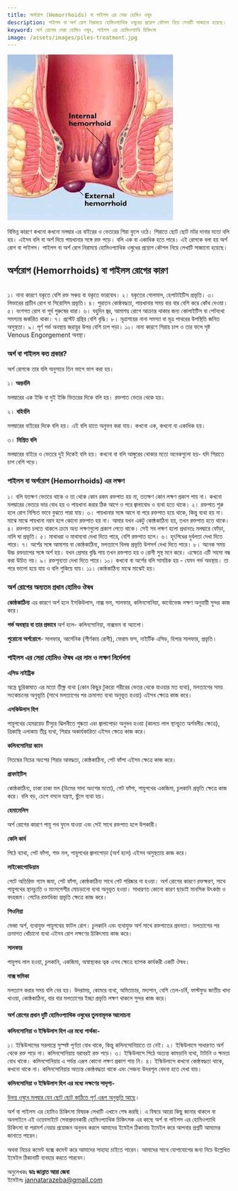 ```yaml
---
title: অর্শরোগ (Hemorrhoids) বা পাইলস এর সেরা হোমিও ওষুধ
description: পাইলস বা অর্শ রোগ নিরাময়ে হোমিওপ্যাথিক ওষুধের প্রয়োগ কৌশল নিয়ে লেখাটি সাজানো হয়েছে।
keyword: অর্শ রোগের সেরা হোমিও ওষুধ, পাইলস এর হোমিওপ্যাথি চিকিৎসা
image: /assets/images/piles-treatment.jpg
---
```

![অর্শ বা পাইলস রোগের সেরা হোমিও ওষুধ](/assets/images/piles-treatment.jpg)

বিভিন্ন কারণে কখনো কখনো মলদ্বার এর বাইরের ও ভেতরের শিরা ফুলে ওঠে। শিরাতে ছোট ছোট মটর দানার মতো বলি হয়। এইসব বলি বা অর্শ দিয়ে পায়খানার সঙ্গে রক্ত পড়ে। বলি এক বা একাধিক হতে পারে। এই রোগকে বলা হয় অর্শ রোগ বা পাইলস। পাইলস বা অর্শ রোগ নিরাময়ে হোমিওপ্যাথিক ওষুধের প্রয়োগ কৌশল নিয়ে লেখাটি সাজানো হয়েছে।

<h2>অর্শরোগ (Hemorrhoids) বা পাইলস রোগের কারণ</h2>
<br>
১। নানা কারণে যকৃতে বেশি রক্ত সঞ্চয় বা যকৃতে ভারবোধ।
২। যকৃতের গোলমাল, হেপাটাইটিস প্রভৃতি।
৩। লিভারের প্রাচীন রোগ বা সিরোসিস প্রভৃতি।
৪। পুরাতন কোষ্ঠবদ্ধতা, পায়খানার সময় বার বার বেশি করে কোঁথ দেওয়া।
৫। বংশগত রোগ বা পূর্ব পুরুষের ধারা।
৬। বহুদিন জ্বর, আমাশয় রোগে আক্রান্ত থাকার জন্য কোলাইটিস বা পেটব্যথা সমস্যায় জর্জরিত থাকা।
৭। প্রস্টেট গ্রন্থির বেশি বৃদ্ধি।
৮। মূত্রাশয়ের নানা সমস্যা বা মূত্র পাথরের উপস্থিতি জনিত অসুস্থতা।
৯। পূর্ণ গর্ভ অবস্থায় জরায়ুর উপর বেশি চাপ পড়া।
১০। নানা কারণে শিরায় চাপ ও তার ফলে সৃষ্ট Venous Engorgement অবস্থা।

<h3>অর্শ বা পাইলস কত প্রকার?</h3>

অর্শ রোগকে তার বলি অনুসারে তিন ভাগে ভাগ করা হয়।

১। <strong>অন্তর্বলি</strong>

মলদ্বারের এক ইঞ্চি বা দুই ইঞ্চি ভিতরের দিকে বলি হয়। রক্তপাত ভেতর থেকে হয়।

২। <strong>বহির্বলি</strong>

মলদ্বারের বাইরের দিকে বলি হয়। এই বলি হাতে অনুভব করা যায়। কখনো এক, কখনো বা একাধিক হয়।

৩। <strong>মিশ্রিত বলি</strong>

মলদ্বারের বাইরে ও ভেতরে দুই দিকেই বলি হয়। কখনো বা বলি আঙ্গুরের থোকার মতো অনেকগুলো হয়- যদি শিরাতে চাপ বেশি পড়ে।

<h3>পাইলস বা অর্শরোগ (Hemorrhoids) এর লক্ষণ</h3>

১। বলি যতক্ষণ ভেতরে থাকে ও তা থেকে কোন রকম রক্তপাত হয় না, ততক্ষণ কোন লক্ষণ প্রকাশ পায় না। কখনো মলদ্বারের ভেতরে ভার বোধ হয় ও পায়খানা করার ঠিক আগে ও পরে জ্বালাবোধ ও ব্যথা হতে থাকে।
২। রক্তপাত শুরু হলে রোগ নিশ্চিত ভাবে বুঝতে পারা যায়।
৩। পায়খানার সঙ্গে আগে বা পরে রক্তপাত হয়ে থাকে, কিন্তু ব্যথা হয় না। মাঝে মাঝে পায়খানা নরম হলে কোনো রক্তপাত হয় না। আবার যখন একটু কোষ্ঠকাঠিন্য হয়, তখন রক্তপাত হতে থাকে।
৪। রক্তপাত চলতে থাকলে ক্রমে অন্য লক্ষণগুলো প্রকাশ পেতে থাকে। সেই সব লক্ষণ হলো প্রধানতঃ মলদ্বারে ফোঁড়া, নালি ঘা প্রভৃতি।
৫। মাথাধরা ও মাথাব্যথা দেখা দিতে পারে, বেশি রক্তপাত হলে।
৬। হৃৎপিণ্ডের দুর্বলতা দেখা দিতে পারে।
৭। অর্শের সঙ্গে আমাশয় বা কোষ্ঠকাঠিন্য, মলত্যাগে বিলম্ব প্রভৃতি উপসর্গ দেখা দিতে পারে।
৮। অনেক সময় উচ্চ রক্তচাপের সঙ্গে অর্শ হয়। যখন প্রেসার বৃদ্ধি পায় তখন রক্তপাত হয় ও রোগী সুস্থ মনে করে। এক্ষেত্রে এটি সহসা বন্ধ করা উচিত নয়।
৯। রক্তশূন্যতা দেখা দিতে পারে।
১০। কখনো বা অর্শের বলি সাময়িক হয় - যেমন গর্ভ অবস্থায়। তা পরে ভালো হয়ে যায় ও বলি শুকিয়ে যায়।
১১। কোষ্ঠকাঠিন্য মাঝে মাঝেই হয়।

<h3>অর্শ রোগের অন্যতম প্রধান হোমিও ঔষধ</h3>

<strong>কোষ্ঠকাঠিন্য</strong> এর কারণে অর্শ হলে ইসকিউলাস, নাক্স ভম, সালফার, কলিনসোনিয়া, কার্বোভেজ লক্ষণ অনুযায়ী সুন্দর কাজ করে।

<strong>গর্ভ অবস্থায় বা তার প্রভাবে</strong> অর্শ হলে- কলিনসোনিয়া, নাক্সভম বা অ্যালো।

<strong>পুরোনো অর্শরোগে</strong>- সালফার, আর্সেনিক (শীর্ণকায় রোগী), ফেরাম ফস, নাইর্টিক এসিড, হিপার সালফার, প্রভৃতি।

<h3>পাইলস এর সেরা হোমিও ঔষধ এর নাম ও লক্ষণ নির্দেশনা</h3>

<strong>এসিড নাইট্রিক</strong>

অন্ত্রে ছুরিকাঘাত এর মতো তীক্ষ্ণ ব্যথা (কোন কিছুর টুকরো শরীরের ভেতর থেকে যাওয়ার মত ব্যথা), মলত্যাগের সময় সংকোচনের অনুভূতি (সাথে মলত্যাগের পর ক্রমাগত ব্যথা অনুভূত হওয়া) এইসব ক্ষেত্রে কাজ করে।

<strong>এসকিউলাস হিপ</strong>

পায়ুপথের হেমরয়েড টিস্যুর ঝিলনীতে শুষ্কতা এবং জ্বালাপোড়া অনুভব হওয়া (কালচে লাল স্থানচ্যুত অর্শবলীর ক্ষেত্রে), ত্রিকাস্থি এলাকায় তীব্র ব্যথা, শিরার অকার্যকারিতা এইসব ক্ষেত্রে কাজ করে।

<strong>কলিনসোনিয়া ক্যান</strong>

নিতম্বের নিচের অংশের শিরার আবদ্ধতা, কোষ্ঠকাঠিন্য, পেট ফাঁপা এইসব ক্ষেত্রে কাজ করে।

<strong>গ্রাফাইটিস</strong>

কোষ্ঠকাঠিন্য, চাকা চাকা মল (ডিমের সাদা অংশের মতো), পেট ফাঁপা, পায়ুপথের একজিমা, চুলকানি প্রভৃতি ক্ষেত্রে কাজ করে। বলি বড়, চেপে বসলে যন্ত্রণা, ছুঁলে ব্যথা হয়।

<strong>হেমামেলিস</strong>

অর্শ রোগের কারণে পায়ু পথ ফুলে যাওয়া এবং সেই সাথে রক্তপাত হলে উপকারী।

<strong>কেলি কার্ব</strong>

পিঠে ব্যাথা, পেট ফাঁপা, শক্ত মল, পায়ুপথের জ্বালাপোড়া (অর্শ হলে) এইসব অসুস্থতায় কাজ করে।

<strong>লাইকোপোডিয়াম</strong>

পেটে অতিরিক্ত গ্যাস জমা, পেট ফাঁপা, কোষ্ঠকাঠিন্য সাথে পেট পরিষ্কার না হওয়া। অর্শ রোগের কারণে রক্তক্ষরণ, সাথে পায়ুপথের স্থানচ্যুতি ও মাংসপেশীর মোচড়ানো ব্যথা অনুভূত হওয়া। সাধারণত কোনো কারণ ছাড়াই মানসিক উৎকণ্ঠা ও বদহজম। পেটের রক্তাধিক্য প্রভৃতি ক্ষেত্রে কাজ করে।

<strong>পিওনিয়া</strong>

ভেজা অর্শ, ব্যথাযুক্ত পায়ুপথের ফাটল রোগ। চুলকানি এবং ব্যথাযুক্ত অর্শ সাথে রক্তপাতের প্রবনতা। মলত্যাগের পর ক্রমাগত খোঁচানো ব্যথা এইসব রোগ লক্ষণের চিকিৎসায় কাজ করে।

<strong>সালফার</strong>

পায়ুপথ লাল হওয়া, চুলকানি, একজিমা, অস্বাস্থ্যকর ত্বক এসব ক্ষেত্রে ব্যাপক কার্যকরী একটি ঔষধ।

<strong>নাক্স ভমিকা</strong>

মলত্যাগ করার সময় বলি বের হয়। উদরাময়, কোমরে ব্যথা, অমিতাচার, মদ্যপান, বেশি তেল-চর্বি, ফাস্টফুড জাতীয় খাদ্য খাওয়া, কোষ্ঠকাঠিন্য, বার বার মলত্যাগের ইচ্ছা প্রভৃতি লক্ষণ থাকলে সুন্দর কাজ করে।

<h4>অর্শ রোগের প্রধান দুটি হোমিওপ্যাথিক ওষুধের তুলনামূলক আলোচনা</h4>

<strong>কলিনসোনিয়া ও ইস্কিউলাস হিপ এর মধ্যে পার্থক্য-</strong>

১। ইস্কিউলাসের সরলান্ত্রে সুস্পষ্ট পূর্ণতা বোধ থাকে, কিন্তু কলিনসোনিয়াতে তা নেই।
২। ইস্কিউলাসে সাধারণত অর্শ থেকে রক্ত পড়ে না। কলিনসোনিয়ায় বরাবরই রক্ত পড়ে।
৩। ইস্কিউলাসে পিঠে অত্যন্ত কামড়ানি ব্যথা, টাটানি ও ক্ষমতা বোধ থাকে। কলিনসোনিয়ায় এ পর্যন্ত এরূপ কোনো লক্ষণ প্রকাশ পায় নি।
৪। ইস্কিউলাসে কখনো কোষ্ঠবদ্ধতা থাকে, কখনো থাকে না। কলিনসোনিয়ায় অত্যন্ত কোষ্ঠবদ্ধতা থাকে এবং সেজন্য উদরশূল বেদনা হতে দেখা যায়।

<strong>কলিনসোনিয়া ও ইস্কিউলাস হিপ এর মধ্যে লক্ষণের সাদৃশ্য-</strong>

<u>উভয় ওষুধে মলদ্বার যেন ছোট ছোট কাঠিতে পূর্ণ এরূপ অনুভূতি আছে</u>।

অর্শ বা পাইলস এর হোমিও চিকিৎসা বিষয়ক লেখাটি এখানে শেষ করছি। এ বিষয়ে আরো কিছু জানার থাকলে বা অনলাইনে এই ওয়েবসাইটে সেবাপ্রদানকারী হোমিওপ্যাথিক চিকিৎসক এর কাছে অর্শ বা পাইলস এর হোমিওপ্যাথি চিকিৎসা বা পরামর্শ নেয়ার প্রয়োজন অনুভব করলে আমাদের ইমেইল ঠিকানায় ইমেইল করে আপনার প্রশ্নটি আমাদের জানাতে পারেন।

অথবা নিচের কমেন্ট বক্সে কমেন্ট করে আমাদের সাহায্য চাইতে পারেন। আমাদের সাথে যোগাযোগের জন্য নিচে উল্লেখিত ইমেইল ঠিকানাটি ব্যবহার করতে পারবেন।

অনুলেখকঃ
<strong>ডাঃ জান্নাত আরা জেবা</strong><br>
ইমেইলঃ <a href="mailto: jannatarazeba@gmail.com">jannatarazeba@gmail.com</a>
